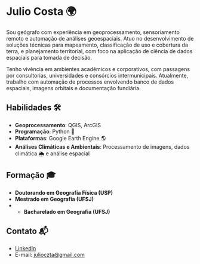 # Julio Costa 🌍

Sou geógrafo com experiência em geoprocessamento, sensoriamento remoto e automação de análises geoespaciais. Atuo no desenvolvimento de soluções técnicas para mapeamento, classificação de uso e cobertura da terra, e planejamento territorial, com foco na aplicação de ciência de dados espaciais para tomada de decisão.

Tenho vivência em ambientes acadêmicos e corporativos, com passagens por consultorias, universidades e consórcios intermunicipais. Atualmente, trabalho com automação de processos envolvendo banco de dados espaciais, imagens orbitais e documentação fundiária.

## Habilidades 🛠️
- **Geoprocessamento**: QGIS, ArcGIS
- **Programação**: Python 🐍
- **Plataformas**: Google Earth Engine 🌎
- **Análises Climáticas e Ambientais**: Processamento de imagens, dados climática 🌦️ e análise espacial

## Formação 🎓
- **Doutorando em Geografia Física (USP)**
-  **Mestrado em Geografia (UFSJ)**
-  -  **Bacharelado em Geografia (UFSJ)**

## Contato 📬
- [LinkedIn](https://www.linkedin.com/in/julio-cezar-costa-042a43144/)
- E-mail: [julioczta@gmail.com](mailto:julioczta@gmail.com)
